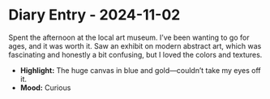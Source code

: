# Diary Entry - 2024-11-02

Spent the afternoon at the local art museum. I’ve been wanting to go for ages, and it was worth it. Saw an exhibit on modern abstract art, which was fascinating and honestly a bit confusing, but I loved the colors and textures.

- **Highlight:** The huge canvas in blue and gold—couldn’t take my eyes off it.
- **Mood:** Curious
